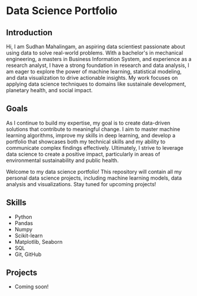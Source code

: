 # Data Science Portfolio

## Introduction
Hi, I am Sudhan Mahalingam, an aspiring data scientiest passionate about using data to solve real-world problems. With a bachelor's in mechanical engineering, a masters in Business Information System, and experience as a research analyst, I have a strong foundation in research and data analysis, I am eager to explore the power of machine learning, statistical modeling, and data visualization to drive actionable insights. My work focuses on applying data science techniques to domains like sustainale development, planetary health, and social impact. 

## Goals
As I continue to build my expertise, my goal is to create data-driven solutions that contribute to meaningful change. I aim to master machine learning algorithms, improve my skills in deep learning, and develop a portfolio that showcases both my technical skills and my ability to communicate complex findings effectively. Ultimately, I strive to leverage data science to create a positive impact, particularly in areas of environmental sustainability and public health. 

Welcome to my data science portfolio! This repository will contain all my personal data science projects, including machine learning models, data analysis and visualizations. 
Stay tuned for upcoming projects!

## Skills
- Python
- Pandas
- Numpy
- Scikit-learn
- Matplotlib, Seaborn
- SQL
- Git, GitHub

## Projects
- Coming soon!
